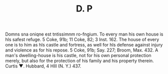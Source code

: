 ---
title: D. P
letter: D
permalink: "/definitions/bld-d-p.html"
body: Domns sna oniqne est tntissimnm ro-fngium. To every man his own house is hls
  safest refuge. 5 Coke, 91b; 11 Coke, 82; 3 Inst. 162. The house of every one is
  to him as hls castle and fortress, as well for hls defense against injury and violence
  as for his repose. 5 Coke, 91b; Say. 227; Broom, Max. 432. A man's dwelling-house
  is his castle, not for his own personal protection merely, but also for the protection
  of his family and his property therein. Curtis ▼. Hubbard, 4 Hlll (N. Y.) 437.
published_at: '2018-07-07'
source: Black's Law Dictionary 2nd Ed (1910)
layout: post
---